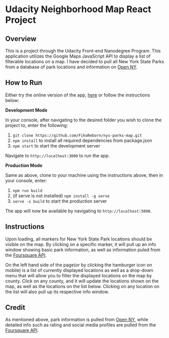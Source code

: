 # Udacity Neighborhood Map React Project


## Overview

This is a project through the Udacity Front-end Nanodegree Program. This application utilizes the Google Maps JavaScript API to display a list of filterable locations on a map. I have decided to pull all New York State Parks from a database of park locations and information on [Open NY](https://data.ny.gov/). 

## How to Run

Either try the online version of the app, [here](https://fikoreborn.github.io/nys-parks-map) or follow the instructions below:

**Development Mode**

In your console, after navigating to the desired folder you wish to clone the project to, enter the following:

1. `git clone https://github.com/FikoReborn/nys-parks-map.git`
2. `npm install` to install all required dependencies from package.json
3. `npm start` to start the development server

Navigate to `http://localhost:3000` to run the app. 

**Production Mode** 

Same as above, clone to your machine using the instructions above, then in your console, enter:

1. `npm run build`
2. (if serve is not installed) `npm install -g serve`
3. `serve -s build` to start the production server

The app will now be available by navigating to `http://localhost:5000`.

## Instructions

Upon loading, all markers for New York State Park locations should be visible on the map. By clicking on a specific marker, it will pull up an info window showing basic park information, as well as information puled from the [Foursquare API](https://developer.foursquare.com/). 

On the left hand side of the page(or by clicking the hamburger icon on mobile) is a list of currently displayed locations as well as a drop-down menu that will allow you to filter the displayed locations on the map by county.  Click on any county, and it will update the locations shown on the map, as well as the locations on the list below.  Clicking on any location on the list will also pull up its respective info window. 

## Credit

As mentioned above, park information is pulled from [Open NY](https://data.ny.gov/), while detailed info such as rating and social media profiles are pulled from the [Foursquare API](https://developer.foursquare.com/). 